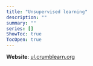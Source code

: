 ```yaml
---
title: "Unsupervised learning"
description: ""
summary: ""
series: []
ShowToc: true
TocOpen: true
---
```


**Website**: [ul.crumblearn.org](https://ul.crumblearn.org/)
